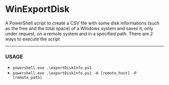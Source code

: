 # WinExportDisk
A PowerShell script to create a CSV file with some disk informations (such as the free and the total space) of a Windows system and saves it, only under request, on a remote system and in a specified path. There are 2 ways to execute the script
<hr>

### USAGE
- ``` powershell.exe .\exportDiskInfo.ps1 ```
- ``` powershell.exe .\exportDiskInfo.ps1 -H [remote_host] -P [remote_path] ```
